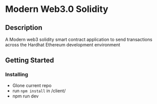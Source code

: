 # Modern Web3.0 Solidity 

## Description

A Modern web3 solidity smart contract application to send transactions across the Hardhat Ethereum development environment

## Getting Started

### Installing

* Glone current repo
* run `npm install` in /client/
* npm run dev

